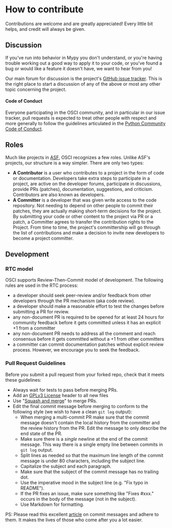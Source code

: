 # How to contribute
Contributions are welcome and are greatly appreciated! Every little bit helps, and credit will always be given.

## Discussion


If you've run into behavior in Mypy you don't understand, or you're
having trouble working out a good way to apply it to your code, or
you've found a bug or would like a feature it doesn't have, we want to
hear from you!

Our main forum for discussion is the project's [GitHub issue
tracker](https://github.com/epam/OSCI/issues).  This is the right
place to start a discussion of any of the above or most any other
topic concerning the project.

#### Code of Conduct

Everyone participating in the OSCI community, and in particular in our
issue tracker, pull requests is expected to treat
other people with respect and more generally to follow the guidelines
articulated in the [Python Community Code of
Conduct](https://www.python.org/psf/codeofconduct/).

## Roles
Much like projects in [ASF](https://www.apache.org/foundation/how-it-works.html#roles), 
OSCI recognizes a few roles. Unlike ASF's projects, our structure is a way simpler.
There are only two types:
  * __A Contributor__ is a user who contributes to a project in the form of code 
  	or documentation. Developers take extra steps to participate in a project,
  	are active on the developer forums, participate in discussions, 
  	provide PRs (patches), documentation, suggestions, and criticism.
  	Contributors are also known as developers.
  * __A Committer__ is a developer that was given write access to the code 
  	repository. Not needing to depend on other people to commit their patches,
  	they are actually making short-term decisions for the project. By submitting 
  	your code or other content to the project via PR or a patch, a Committer
  	agrees to transfer the contribution rights to the Project.
  From time to time, the project's committership will go through the list of 
  contributions and make a decision to invite new developers to become a project
  committer.


## Development

### RTC model

OSCI supports Review-Then-Commit model of development. The following rules are 
used in the RTC process:
  * a developer should seek peer-review and/or feedback from other developers
  	through the PR mechanism (aka code review).
  * a developer should make a reasonable effort to test the changes before 
  	submitting a PR for review.
  * any non-document PR is required to be opened for at least 24 hours for
    community feedback before it gets committed unless it has an explicit +1
    from a committer
  * any non-document PR needs to address all the comment and reach consensus
    before it gets committed without a +1 from other committers
  * a committer can commit documentation patches without explicit review process.
  	However, we encourage you to seek the feedback.
  	
### Pull Request Guidelines

Before you submit a pull request from your forked repo, check that it
meets these guidelines:
 
* Always wait for tests to pass before merging PRs.
* Add an [GPLv3 License](https://www.gnu.org/licenses/gpl-3.0.en.html) header to all new files
* Use "[Squash and merge](https://github.com/blog/2141-squash-your-commits)"
  to merge PRs.
* Edit the final commit message before merging to conform to the following
  style (we wish to have a clean `git log` output):
  * When merging a multi-commit PR make sure that the commit message doesn't
    contain the local history from the committer and the review history from
    the PR. Edit the message to only describe the end state of the PR.
  * Make sure there is a *single* newline at the end of the commit message.
    This way there is a single empty line between commits in `git log`
    output.
  * Split lines as needed so that the maximum line length of the commit
    message is under 80 characters, including the subject line.
  * Capitalize the subject and each paragraph.
  * Make sure that the subject of the commit message has no trailing dot.
  * Use the imperative mood in the subject line (e.g. "Fix typo in README").
  * If the PR fixes an issue, make sure something like "Fixes #xxx." occurs
    in the body of the message (not in the subject).
  * Use Markdown for formatting.

PS: Please read this excellent [article](http://chris.beams.io/posts/git-commit/) on
commit messages and adhere to them. It makes the lives of those who
come after you a lot easier.



